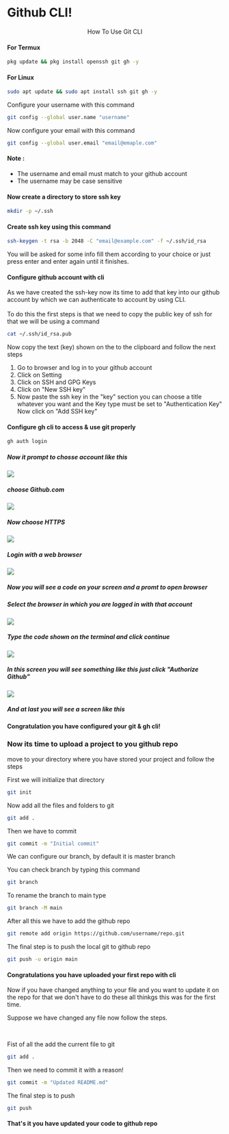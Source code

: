 # Github CLI!
<p align="center">
                       How To Use Git CLI
</p>

#### For Termux
```bash
pkg update && pkg install openssh git gh -y
```

#### For Linux

```bash
sudo apt update && sudo apt install ssh git gh -y
```

Configure your username with this command

```bash
git config --global user.name "username"
```

Now configure your email with this command
```bash
git config --global user.email "email@emaple.com"
```

#### Note :
- The username and email must match to your github account
- The username may be case sensitive

#### Now create a directory to store ssh key
```bash
mkdir -p ~/.ssh
```

#### Create ssh key using this command
```bash
ssh-keygen -t rsa -b 2048 -C "email@example.com" -f ~/.ssh/id_rsa
```


You will be asked for some info fill them according to your choice or just press enter and enter again until it finishes.


#### Configure github account with cli

As we have created the ssh-key now its time to add that key into our github account by which we can authenticate to account by using CLI.
<br>
<br>
To do this the first steps is that we need to copy the public key of ssh for that we will be using a command

```bash
cat ~/.ssh/id_rsa.pub
```


Now copy the text (key) shown on the to the clipboard and follow the next steps 

1. Go to browser and log in to your github account
2. Click on Setting
3. Click on SSH and GPG Keys
4. Click on "New SSH key"
5. Now paste the ssh key in the "key" section
you can choose a title whatever you want and the Key type must be set to "Authentication Key"
Now click on "Add SSH key"


#### Configure gh cli to access & use git properly

```bash
gh auth login
```

##### Now it prompt to chosse account like this
<img src="assets/image_1.jpg">

##### choose Github.com

<img src="assets/image_2.jpg">

##### Now choose HTTPS

<img src="assets/image_3.jpg">

##### Login with a web browser

<img src="assets/image_4.jpg">

##### Now you will see a code on your screen and a promt to open browser

##### Select the browser in which you are logged in with that account

<img src="assets/image_5.jpg">

##### Type the code shown on the terminal and click continue

<img src="assets/image_6.jpg">

##### In this screen you will see something like this just click "Authorize Github"

<img src="assets/image_7.jpg">

##### And at last you will see a screen like this

#### Congratulation you have configured your git & gh cli!

### Now its time to upload a project to you github repo

move to your directory where you have stored your project and follow the steps

First we will initialize that directory

```bash
git init
```
Now add all the files and folders to git

```bash
git add .
```

Then we have to commit 
```bash
git commit -m "Initial commit"
```
We can configure our branch, by default it is master branch

You can check branch by typing this command

```bash
git branch
```
To rename the branch to main type

```bash
git branch -M main
```

After all this we have to add the github repo

```bash
git remote add origin https://github.com/username/repo.git
```

The final step is to push the local git to github repo
```bash
git push -u origin main
```

#### Congratulations you have uploaded your first repo with cli

Now if you have changed anything to your file and you want to update it on the repo for that we don't have to do these all thinkgs this was for the first time.
<br>

Suppose we have changed any file now follow the steps.

<br>

Fist of all the add the current file to git

```bash
git add .
```

Then we need to commit it with a reason!

```bash
git commit -m "Updated README.md"
```

The final step is to push

```bash
git push
```

#### That's it you have updated your code to github repo



